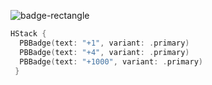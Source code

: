 ![badge-rectangle](https://github.com/powerhome/playbook-swift/assets/54749071/8fed10d7-c343-4a34-9bc1-c4da42e0851c)
```swift
HStack {
  PBBadge(text: "+1", variant: .primary)
  PBBadge(text: "+4", variant: .primary)
  PBBadge(text: "+1000", variant: .primary)
 }
```
